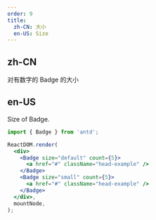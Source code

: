 ```yaml
---
order: 9
title:
  zh-CN: 大小
  en-US: Size
---
```


## zh-CN

对有数字的 Badge 的大小

## en-US

Size of Badge.

```jsx
import { Badge } from 'antd';

ReactDOM.render(
  <div>
    <Badge size="default" count={5}>
      <a href="#" className="head-example" />
    </Badge>
    <Badge size="small" count={5}>
      <a href="#" className="head-example" />
    </Badge>
  </div>,
  mountNode,
);
```
